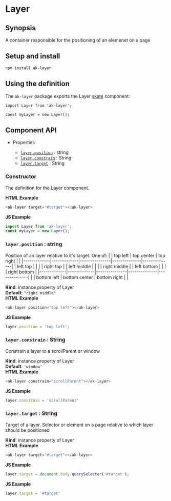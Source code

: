 # Layer

## Synopsis

A container responsible for the positioning of an elemenet on a page

## Setup and install

```
npm install ak-layer
```

## Using the definition

The `ak-layer` package exports the Layer [skate](https://github.com/skatejs/skatejs) component:

```
import Layer from 'ak-layer';

const myLayer = new Layer();
```
## Component API

* Properties

    *  [`layer.position`](#Layer+position) : string
    *  [`layer.constrain`](#Layer+constrain) : String
    *  [`layer.target`](#Layer+target) : String

### Constructor
The definition for the Layer component.

**HTML Example**
```js
<ak-layer target="#target"></ak-layer>
```
**JS Example**
```js
import Layer from 'ak-layer';
const myLayer = new Layer();
```
### `layer.position` : string
Position of an layer relative to it's target. One of:
|             | top left    | top center    | top right    |              |
|-------------|-------------|---------------|--------------|--------------|
| left top    |             |               |              | right top    |
| left middle |             |               |              | right middle |
| left bottom |             |               |              | right bottom |
|-------------|-------------|---------------|--------------|--------------|
|             | bottom left | bottom center | bottom right |              |

**Kind**: instance property of Layer  
**Default**: `"right middle"`  
**HTML Example**
```js
<ak-layer position="top left"></ak-layer>
```
**JS Example**
```js
layer.position = 'top left';
```
### `layer.constrain` : String
Constrain a layer to a scrollParent or window

**Kind**: instance property of Layer  
**Default**: `'window'`  
**HTML Example**
```js
<ak-layer constrain="scrollParent"></ak-layer>
```
**JS Example**
```js
layer.constrain = 'scrollParent'
```
### `layer.target` : String
Target of a layer.
Selector or element on a page relative to which layer should be positioned

**Kind**: instance property of Layer  
**HTML Example**
```js
<ak-layer target="#target"></ak-layer>
```
**JS Example**
```js
layer.target = document.body.querySelector('#target');
```
**JS Example**
```js
layer.target = '#target'
```
